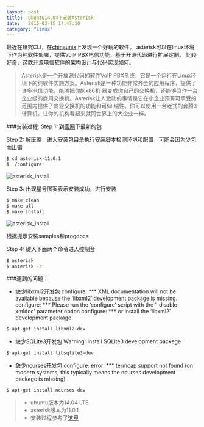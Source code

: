 ```yaml
---
layout: post
title:  Ubuntu14.04下安装Asterisk
date:   2015-03-15 14:47:10
category: "Linux"
---
```


最近在研究CLI，在[chinaunix](http://download.chinaunix.net/download.php?id=44893&ResourceID=566)上发现一个好玩的软件。
asterisk可以在linux环境下作为纯软件部署，提供VoIP PBX电信功能，基于开源代码进行扩展定制。
比较好奇，这款开源电信软件的架构设计与代码实现如何。


> Asterisk是一个开放源代码的软件VoIP PBX系统，它是一个运行在Linux环境下的纯软件实施方案。Asterisk是一种功能非常齐全的应用程序，提供了许多电信功能，能够把你的x86机 器变成你自己的交换机，还能够当作一台企业级的商用交换机。Asterisk让人激动的事情是它在小企业预算可承受的范围内提供了商业交换机的功能和可伸 缩性。你可以使用一台老式的奔腾3计算机，让你的机构看起来就同世界上的大企业一样。

###安装过程:
Step 1: 到[官网](http://www.asterisk.org/downloads)下最新的包

Step 2: 解压缩，进入安装包目录执行安装脚本检测环境和配置，可能会因为少包而出错

```sh
$ cd asterisk-11.0.1
$ ./configure
```
![asterisk_install](http://7wy3wu.com1.z0.glb.clouddn.com/asterisk-11.0.1-install-1.png)

Step 3: 出现星号图案表示安装成功，进行安装

```sh
$ make clean
$ make all
$ make install
```
![asterisk_install](http://7wy3wu.com1.z0.glb.clouddn.com/asterisk-11.0.1-install-2.png)

根据提示安装samples和progdocs

Step 4: 键入下面两个命令进入控制台

```sh
$ asterisk
$ asterisk -r
```

###遇到的问题：

* 缺少libxml2开发包
configure: \*** XML documentation will not be available because the ‘libxml2′ development package is missing.
configure: \*** Please run the ‘configure’ script with the ‘–disable-xmldoc’ parameter option
configure: \*** or install the ‘libxml2′ development package.
```sh
$ apt-get install libxml2-dev
```

* 缺少SQLite3开发包
Warning: Install SQLite3 development packege
```sh
$ apt-get install libsqlite3-dev
```

* 缺少ncurses开发包
configure: error: \*** termcap support not found (on modern systems, this typically means the ncurses development package is missing)
```sh
$ apt-get install ncurses-dev
```

> * ubuntu版本为14.04 LTS
> * asterisk版本为11.0.1
> * 安装过程参考了[这里](http://www.linuxidc.com/Linux/2013-01/78299.htm)

